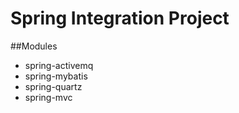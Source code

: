 # Spring Integration Project
##Modules
* spring-activemq
* spring-mybatis
* spring-quartz
* spring-mvc


